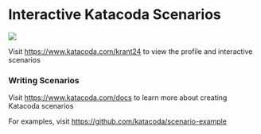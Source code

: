 # Interactive Katacoda Scenarios

[![](http://shields.katacoda.com/katacoda/krant24/count.svg)](https://www.katacoda.com/krant24 "Get your profile on Katacoda.com")

Visit https://www.katacoda.com/krant24 to view the profile and interactive scenarios

### Writing Scenarios
Visit https://www.katacoda.com/docs to learn more about creating Katacoda scenarios

For examples, visit https://github.com/katacoda/scenario-example
